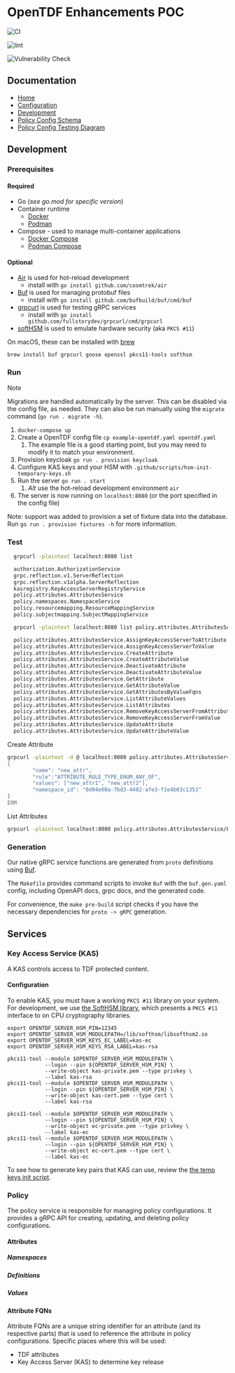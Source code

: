 # OpenTDF Enhancements POC

![CI](https://github.com/opentdf/platform/actions/workflows/checks.yaml/badge.svg?branch=main)

![lint](https://github.com/opentdf/platform/actions/workflows/lint-all.yaml/badge.svg?branch=main)

![Vulnerability Check](https://github.com/opentdf/platform/actions/workflows/vulnerability-check.yaml/badge.svg?branch=main)

## Documentation

- [Home](https://opentdf.github.io/platform)
- [Configuration](./docs/configuration.md)
- [Development](#development)
- [Policy Config Schema](./migrations/20240212000000_schema_erd.md)
- [Policy Config Testing Diagram](./integration/testing_diagram.png)

## Development

### Prerequisites

#### Required

- Go (_see go.mod for specific version_)
- Container runtime
  - [Docker](https://www.docker.com/get-started/)
  - [Podman](https://podman.io/docs/installation)
- Compose - used to manage multi-container applications
  - [Docker Compose](https://docs.docker.com/compose/install/)
  - [Podman Compose](https://github.com/containers/podman-compose)

#### Optional

- [Air](https://github.com/cosmtrek/air) is used for hot-reload development
  - install with `go install github.com/cosmtrek/air`
- [Buf](https://buf.build/docs/ecosystem/cli-overview) is used for managing protobuf files
  - install with `go install github.com/bufbuild/buf/cmd/buf`
- [grpcurl](https://github.com/fullstorydev/grpcurl) is used for testing gRPC services
  - install with `go install github.com/fullstorydev/grpcurl/cmd/grpcurl`
- [softHSM](https://github.com/opendnssec/SoftHSMv2) is used to emulate hardware security (aka `PKCS #11`)

On macOS, these can be installed with [brew](https://docs.brew.sh/Installation)

`brew install buf grpcurl goose openssl pkcs11-tools softhsm`

### Run

> [!NOTE]
> Migrations are handled automatically by the server. This can be disabled via the config file, as
> needed. They can also be run manually using the `migrate` command (`go run . migrate -h`).

1. `docker-compose up`
2. Create a OpenTDF config file `cp example-opentdf.yaml opentdf.yaml`
   1. The example file is a good starting point, but you may need to modify it to match your environment.
3. Provision keycloak `go run . provision keycloak`
4. Configure KAS keys and your HSM with `.github/scripts/hsm-init-temporary-keys.sh`
5. Run the server `go run . start`
   1. _Alt_ use the hot-reload development environment `air`
6. The server is now running on `localhost:8080` (or the port specified in the config file)

Note: support was added to provision a set of fixture data into the database.
Run `go run . provision fixtures -h` for more information.

### Test

```bash
  grpcurl -plaintext localhost:8080 list

  authorization.AuthorizationService
  grpc.reflection.v1.ServerReflection
  grpc.reflection.v1alpha.ServerReflection
  kasregistry.KeyAccessServerRegistryService
  policy.attributes.AttributesService
  policy.namespaces.NamespaceService
  policy.resourcemapping.ResourceMappingService
  policy.subjectmapping.SubjectMappingService

  grpcurl -plaintext localhost:8080 list policy.attributes.AttributesService

  policy.attributes.AttributesService.AssignKeyAccessServerToAttribute
  policy.attributes.AttributesService.AssignKeyAccessServerToValue
  policy.attributes.AttributesService.CreateAttribute
  policy.attributes.AttributesService.CreateAttributeValue
  policy.attributes.AttributesService.DeactivateAttribute
  policy.attributes.AttributesService.DeactivateAttributeValue
  policy.attributes.AttributesService.GetAttribute
  policy.attributes.AttributesService.GetAttributeValue
  policy.attributes.AttributesService.GetAttributesByValueFqns
  policy.attributes.AttributesService.ListAttributeValues
  policy.attributes.AttributesService.ListAttributes
  policy.attributes.AttributesService.RemoveKeyAccessServerFromAttribute
  policy.attributes.AttributesService.RemoveKeyAccessServerFromValue
  policy.attributes.AttributesService.UpdateAttribute
  policy.attributes.AttributesService.UpdateAttributeValue
```

Create Attribute

```bash
grpcurl -plaintext -d @ localhost:8080 policy.attributes.AttributesService/CreateAttribute <<EOM
{
        "name": "new_attr",
        "rule":"ATTRIBUTE_RULE_TYPE_ENUM_ANY_OF",
        "values": ["new_attr1", "new_attr2"],
        "namespace_id": "0d94e00a-7bd3-4482-afe3-f1e4b03c1353"
}
EOM
```

List Attributes

```bash
grpcurl -plaintext localhost:8080 policy.attributes.AttributesService/ListAttributes
```

### Generation

Our native gRPC service functions are generated from `proto` definitions using [Buf](https://buf.build/docs/introduction).

The `Makefile` provides command scripts to invoke `Buf` with the `buf.gen.yaml` config, including OpenAPI docs, grpc docs, and the
generated code.

For convenience, the `make pre-build` script checks if you have the necessary dependencies for `proto -> gRPC` generation.

## Services

### Key Access Service (KAS)

A KAS controls access to TDF protected content.

#### Configuration

To enable KAS, you must have a working `PKCS #11` library on your system.
For development, we use [the SoftHSM library](https://www.softhsm.org/),
which presents a `PKCS #11` interface to on CPU cryptography libraries.

```
export OPENTDF_SERVER_HSM_PIN=12345
export OPENTDF_SERVER_HSM_MODULEPATH=/lib/softhsm/libsofthsm2.so
export OPENTDF_SERVER_HSM_KEYS_EC_LABEL=kas-ec
export OPENTDF_SERVER_HSM_KEYS_RSA_LABEL=kas-rsa

pkcs11-tool --module $OPENTDF_SERVER_HSM_MODULEPATH \
            --login --pin ${OPENTDF_SERVER_HSM_PIN} \
            --write-object kas-private.pem --type privkey \
            --label kas-rsa
pkcs11-tool --module $OPENTDF_SERVER_HSM_MODULEPATH \
            --login --pin ${OPENTDF_SERVER_HSM_PIN} \
            --write-object kas-cert.pem --type cert \
            --label kas-rsa

pkcs11-tool --module $OPENTDF_SERVER_HSM_MODULEPATH \
            --login --pin ${OPENTDF_SERVER_HSM_PIN} \
            --write-object ec-private.pem --type privkey \
            --label kas-ec
pkcs11-tool --module $OPENTDF_SERVER_HSM_MODULEPATH \
            --login --pin ${OPENTDF_SERVER_HSM_PIN} \
            --write-object ec-cert.pem --type cert \
            --label kas-ec
```

To see how to generate key pairs that KAS can use, review the [the temp keys init script](.github/scripts/hsm-init-temporary-keys.sh).

### Policy

The policy service is responsible for managing policy configurations. It provides a gRPC API for
creating, updating, and deleting policy configurations.

#### Attributes

##### Namespaces

##### Definitions

##### Values

#### Attribute FQNs

Attribute FQNs are a unique string identifier for an attribute (and its respective parts) that is
used to reference the attribute in policy configurations. Specific places where this will be used:

- TDF attributes
- Key Access Server (KAS) to determine key release

